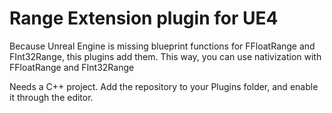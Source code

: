 # Range Extension plugin for UE4

Because Unreal Engine is missing blueprint functions for FFloatRange and FInt32Range, this plugins add them.
This way, you can use nativization with FFloatRange and FInt32Range

Needs a C++ project.
Add the repository to your Plugins folder, and enable it through the editor.
